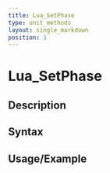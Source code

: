 ```yaml
---
title: Lua_SetPhase
type: unit_methods
layout: single_markdown
position: 1
---
```


# Lua_SetPhase

## Description

## Syntax

## Usage/Example


